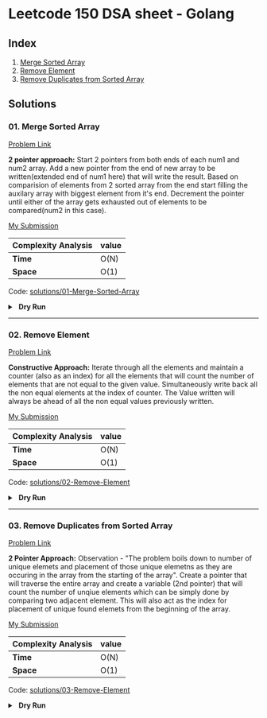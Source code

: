 # Leetcode 150 DSA sheet - Golang

## Index

1. [Merge Sorted Array](#01-merge-sorted-array)
2. [Remove Element](#02-remove-element)
3. [Remove Duplicates from Sorted Array](#03-remove-duplicates-from-sorted-array)

## Solutions

### 01. Merge Sorted Array

[Problem Link](https://leetcode.com/problems/merge-sorted-array/)

**2 pointer approach:** Start 2 pointers from both ends of each num1 and num2 array. Add a new pointer from the end of new array to be written(extended end of num1 here) that will write the result. Based on comparision of elements from 2 sorted array from the end start filling the auxilary array with biggest element from it's end. Decrement the pointer until either of the array gets exhausted out of elements to be compared(num2 in this case).

[My Submission](https://leetcode.com/submissions/detail/1461662052/)

| Complexity Analysis | value |
| ------------------- | ----- |
| **Time**            | O(N)  |
| **Space**           | O(1)  |

Code: [solutions/01-Merge-Sorted-Array](https://github.com/singhxayush/dsa-150-sheet-in-golang/blob/master/solutions/01-Merge-Sorted-Array.go)

<details close >
<summary><b style="padding-left: 6px;">Dry Run</b></summary>

```txt
num1[] = {1, 2, 3, 4}
num2[] = {0, 1, 3, 8}

1 2 3 .4 - - - |-
0 1 3 .8

4 < 8
1 2 3 .4 - - |- 8
0 1 .3 8

4 > 3
1 2 .3 4 - |- 4 8
0 1 .3

3 == 3
1 .2 3 4 |- 3 4 8
0 1 .3

2 < 3
1 .2 3 |4 3 3 4 8
0 .1

2 > 1
.1 2 |3 2 3 3 4 8
0 .1

1 == 1
1 |2 1 2 3 3 4 8
0 .1

no comparision here - simply write
|1 1 1 2 3 3 4 8
.0

no comparision here - simply write
0 1 1 2 3 3 4 8
num2 empty
```

</details>

---

### 02. Remove Element

[Problem Link](https://leetcode.com/problems/remove-element/)

**Constructive Approach:** Iterate through all the elements and maintain a counter (also as an index) for all the elements that will count the number of elements that are not equal to the given value. Simultaneously write back all the non equal elements at the index of counter. The Value written will always be ahead of all the non equal values previously written.

[My Submission](https://leetcode.com/submissions/detail/1461678292/)

| Complexity Analysis | value |
| ------------------- | ----- |
| **Time**            | O(N)  |
| **Space**           | O(1)  |

Code: [solutions/02-Remove-Element](https://github.com/singhxayush/dsa-150-sheet-in-golang/blob/master/solutions/02-Remove-Element.go)

<details close >
<summary><b style="padding-left: 6px;">Dry Run</b></summary>

```txt
arr[] = {1, 2, 2, 4, 3, 2, 7}
val = 2

cnt = 0

1 2 2 4 3 2 7
^ 1 != val, cnt=0, arr[cnt++] = 1

1 2 2 4 3 2 7
  ^ 2 == val, do nothing

1 2 2 4 3 2 7
    ^ 2 == val, do nothing

1 4 2 4 3 2 7
      ^ 4 != val, cnt = 1, arr[cnt++] = 4

1 4 3 4 3 2 7
        ^ 3 != val, cnt = 2, arr[cnt++] = 3

1 4 3 4 3 2 7
          ^ 2 == val, do nothing

1 4 3 7 3 2 7
            ^ 7 != val, cnt = 3, arr[cnt++] = 7
```

</details>

---

### 03. Remove Duplicates from Sorted Array

[Problem Link](https://leetcode.com/problems/remove-duplicates-from-sorted-array/description/)

**2 Pointer Approach:** Observation - "The problem boils down to number of unique elemets and placement of those unique elemetns as they are occuring in the array from the starting of the array". Create a pointer that will traverse the entire array and create a variable (2nd pointer) that will count the number of unqiue elements which can be simply done by comparing two adjacent element. This will also act as the index for placement of unique found elemets from the beginning of the array.

[My Submission](https://leetcode.com/submissions/detail/1461716729/)

| Complexity Analysis | value |
| ------------------- | ----- |
| **Time**            | O(N)  |
| **Space**           | O(1)  |

Code: [solutions/03-Remove-Element](https://github.com/singhxayush/dsa-150-sheet-in-golang/blob/master/solutions/03-Remove-Duplicates-from-Sorted-Array.go)

<details close >
<summary><b style="padding-left: 6px;">Dry Run</b></summary>

```txt
arr[] = {1, 2, 2, 3, 3, 3, 4}
cnt = 1 // because one element will atleast be unique

1 2 2 3 3 3 4
^ 1 != 2 => arr[cnt++] = arr[i+1];

1 2 2 3 3 3 4
  ^ 2 == 2 => no changes

1 2 2 3 3 3 4
    ^ 2 != 3 => arr[cnt++] = arr[i+1]

1 2 3 3 3 3 4
      ^ ^ => nothing

1 2 3 3 3 3 4
          ^ 3 != 4 => arr[cnt++] = arr[i+1]

1 2 3 4 3 3 4
```

</details>
